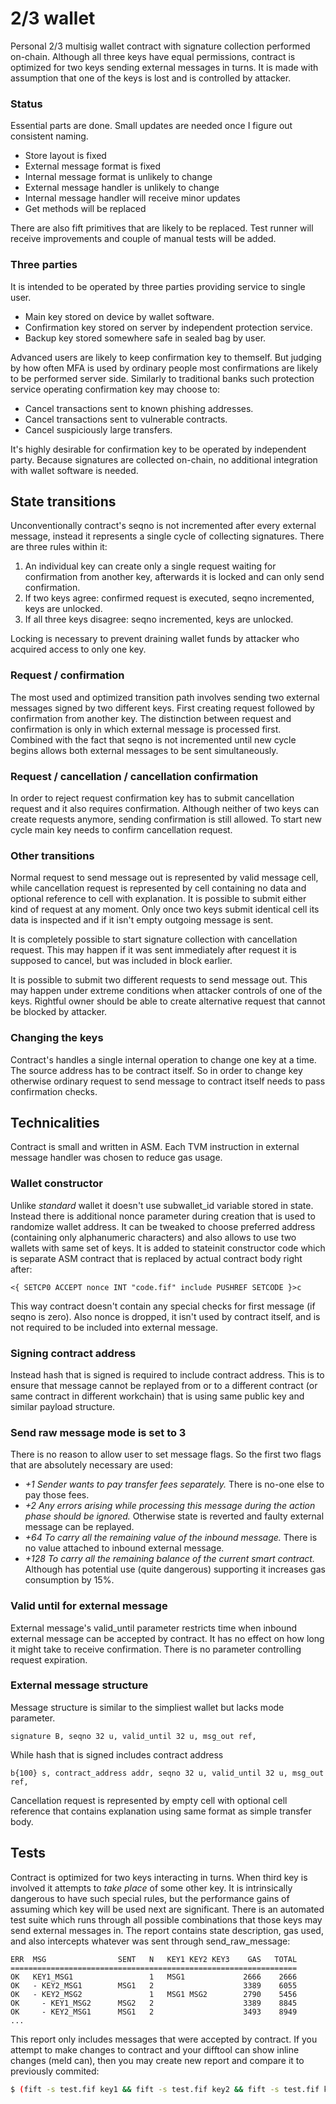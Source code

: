 # 2/3 wallet

Personal 2/3 multisig wallet contract with signature collection performed on-chain. Although all three keys have equal permissions, contract is optimized for two keys sending external messages in turns. It is made with assumption that one of the keys is lost and is controlled by attacker.

### Status

Essential parts are done. Small updates are needed once I figure out consistent naming.

- Store layout is fixed
- External message format is fixed
- Internal message format is unlikely to change
- External message handler is unlikely to change
- Internal message handler will receive minor updates
- Get methods will be replaced

There are also fift primitives that are likely to be replaced. Test runner will receive improvements and couple of manual tests will be added.

### Three parties

It is intended to be operated by three parties providing service to single user.

- Main key stored on device by wallet software.
- Confirmation key stored on server by independent protection service.
- Backup key stored somewhere safe in sealed bag by user.

Advanced users are likely to keep confirmation key to themself. But judging by how often MFA is used by ordinary people most confirmations are likely to be performed server side. Similarly to traditional banks such protection service operating confirmation key may choose to:

- Cancel transactions sent to known phishing addresses.
- Cancel transactions sent to vulnerable contracts.
- Cancel suspiciously large transfers.

It's highly desirable for confirmation key to be operated by independent party. Because signatures are collected on-chain, no additional integration with wallet software is needed.

## State transitions

Unconventionally contract's seqno is not incremented after every external message, instead it represents a single cycle of collecting signatures. There are three rules within it:

1. An individual key can create only a single request waiting for confirmation from another key, afterwards it is locked and can only send confirmation.
1. If two keys agree: confirmed request is executed, seqno incremented, keys are unlocked.
1. If all three keys disagree: seqno incremented, keys are unlocked.

Locking is necessary to prevent draining wallet funds by attacker who acquired access to only one key.

### Request / confirmation

The most used and optimized transition path involves sending two external messages signed by two different keys. First creating request followed by confirmation from another key. The distinction between request and confirmation is only in which external message is processed first. Combined with the fact that seqno is not incremented until new cycle begins allows both external messages to be sent simultaneously.

### Request / cancellation / cancellation confirmation

In order to reject request confirmation key has to submit cancellation request and it also requires confirmation. Although neither of two keys can create requests anymore, sending confirmation is still allowed. To start new cycle main key needs to confirm cancellation request.

### Other transitions

Normal request to send message out is represented by valid message cell, while cancellation request is represented by cell containing no data and optional reference to cell with explanation. It is possible to submit either kind of request at any moment. Only once two keys submit identical cell its data is inspected and if it isn't empty outgoing message is sent.

It is completely possible to start signature collection with cancellation request. This may happen if it was sent immediately after request it is supposed to cancel, but was included in block earlier.

It is possible to submit two different requests to send message out. This may happen under extreme conditions when attacker controls of one of the keys. Rightful owner should be able to create alternative request that cannot be blocked by attacker.

### Changing the keys

Contract's handles a single internal operation to change one key at a time. The source address has to be contract itself. So in order to change key otherwise ordinary request to send message to contract itself needs to pass confirmation checks.

## Technicalities

Contract is small and written in ASM. Each TVM instruction in external message handler was chosen to reduce gas usage.

### Wallet constructor

Unlike _standard_ wallet it doesn't use subwallet_id variable stored in state. Instead there is additional nonce parameter during creation that is used to randomize wallet address. It can be tweaked to choose preferred address (containing only alphanumeric characters) and also allows to use two wallets with same set of keys. It is added to stateinit constructor code which is separate ASM contract that is replaced by actual contract body right after:

```
<{ SETCP0 ACCEPT nonce INT "code.fif" include PUSHREF SETCODE }>c
```

This way contract doesn't contain any special checks for first message (if seqno is zero). Also nonce is dropped, it isn't used by contract itself, and is not required to be included into external message.

### Signing contract address

Instead hash that is signed is required to include contract address. This is to ensure that message cannot be replayed from or to a different contract (or same contract in different workchain) that is using same public key and similar payload structure.

### Send raw message mode is set to 3

There is no reason to allow user to set message flags. So the first two flags that are absolutely necessary are used:

- _+1 Sender wants to pay transfer fees separately._ There is no-one else to pay those fees.
- _+2 Any errors arising while processing this message during the action phase should be ignored._ Otherwise state is reverted and faulty external message can be replayed.
- _+64 To carry all the remaining value of the inbound message._ There is no value attached to inbound external message.
- _+128 To carry all the remaining balance of the current smart contract._ Although has potential use (quite dangerous) supporting it increases gas consumption by 15%.

### Valid until for external message

External message's valid_until parameter restricts time when inbound external message can be accepted by contract. It has no effect on how long it might take to receive confirmation. There is no parameter controlling request expiration.

### External message structure

Message structure is similar to the simpliest wallet but lacks mode parameter.

```
signature B, seqno 32 u, valid_until 32 u, msg_out ref,
```

While hash that is signed includes contract address

```
b{100} s, contract_address addr, seqno 32 u, valid_until 32 u, msg_out ref,
```

Cancellation request is represented by empty cell with optional cell reference that contains explanation using same format as simple transfer body.

## Tests

Contract is optimized for two keys interacting in turns. When third key is involved it attempts to _take place_ of some other key. It is intrinsically dangerous to have such special rules, but the performance gains of assuming which key will be used next are significant. There is an automated test suite which runs through all possible combinations that those keys may send external messages in. The report contains state description, gas used, and also intercepts whatever was sent through send_raw_message:

```
ERR  MSG                SENT   N   KEY1 KEY2 KEY3    GAS   TOTAL
================================================================
OK   KEY1_MSG1                 1   MSG1             2666    2666
OK   - KEY2_MSG1        MSG1   2                    3389    6055
OK   - KEY2_MSG2               1   MSG1 MSG2        2790    5456
OK     - KEY1_MSG2      MSG2   2                    3389    8845
OK     - KEY2_MSG1      MSG1   2                    3493    8949
...
```

This report only includes messages that were accepted by contract. If you attempt to make changes to contract and your difftool can show inline changes (meld can), then you may create new report and compare it to previously commited:

```sh
$ (fift -s test.fif key1 && fift -s test.fif key2 && fift -s test.fif key3) > test-report.txt && git difftool test-report.txt
```
